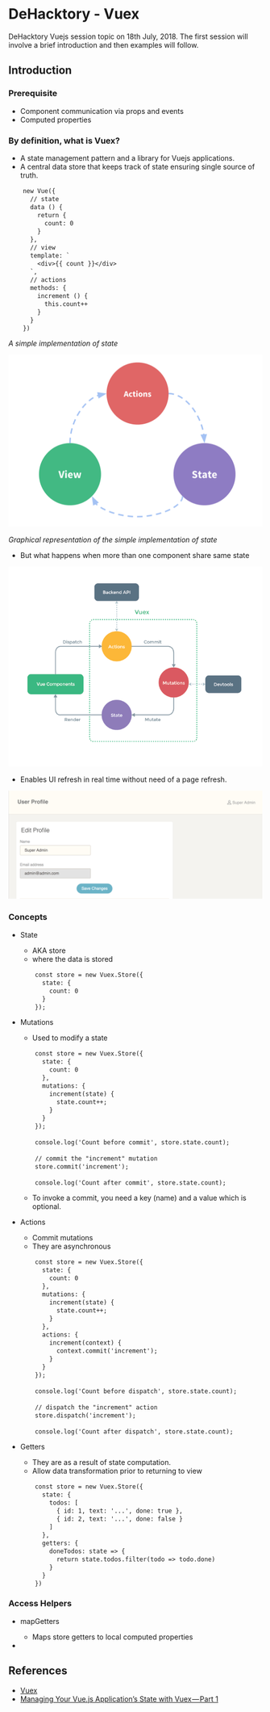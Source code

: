 # DeHacktory - Vuex
DeHacktory Vuejs session topic on 18th July, 2018. The first session will involve a brief introduction and then examples will follow. 

## Introduction

### Prerequisite
- Component communication via props and events
- Computed properties
### By definition, what is Vuex?
- A state management pattern and a library for Vuejs applications.
- A central data store that keeps track of state ensuring single source of truth.

```
    new Vue({
      // state
      data () {
        return {
          count: 0
        }
      },
      // view
      template: `
        <div>{{ count }}</div>
      `,
      // actions
      methods: {
        increment () {
          this.count++
        }
      }
    })
```

  _A simple implementation of state_

![one-way-data-flow](/screenshots/simple_state_management.png)

_Graphical representation of the simple implementation of state_

- But what happens when more than one component share same state

![vuex](/screenshots/vuex.png)

- Enables UI refresh in real time without need of a page refresh.

![grec-1](/screenshots/grec-1.png)

### Concepts

- State
    - AKA store
    - where the data is stored
    
    ```
        const store = new Vuex.Store({
          state: {
            count: 0
          }
        });
    ```
      
- Mutations

     - Used to modify a state
     ```
         const store = new Vuex.Store({
           state: {
             count: 0
           },
           mutations: {
             increment(state) {
               state.count++;
             }
           }
         });
         
         console.log('Count before commit', store.state.count);
         
         // commit the "increment" mutation
         store.commit('increment');
         
         console.log('Count after commit', store.state.count);
     ```
     - To invoke a commit, you need a key (name) and a value which is optional.
   
- Actions
    
    - Commit mutations
    - They are asynchronous
    ```
        const store = new Vuex.Store({
          state: {
            count: 0
          },
          mutations: {
            increment(state) {
              state.count++;
            }
          },
          actions: {
            increment(context) {
              context.commit('increment');
            }
          }
        });
        
        console.log('Count before dispatch', store.state.count);
        
        // dispatch the "increment" action
        store.dispatch('increment');
        
        console.log('Count after dispatch', store.state.count);
    ```

- Getters

    - They are as a result of state computation.
    - Allow data transformation prior to returning to view
    ```
        const store = new Vuex.Store({
          state: {
            todos: [
              { id: 1, text: '...', done: true },
              { id: 2, text: '...', done: false }
            ]
          },
          getters: {
            doneTodos: state => {
              return state.todos.filter(todo => todo.done)
            }
          }
        })
    ```


### Access Helpers

   - mapGetters 
   
     - Maps store getters to local computed properties
   - 
## References
* [Vuex](https://vuex.vuejs.org/)
* [Managing Your Vue.js Application’s State with Vuex — Part 1](https://morningstar.engineering/managing-your-vue-js-applications-state-with-vuex-part-1-355514a7b710)
